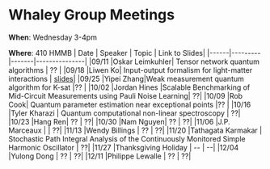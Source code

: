 # Whaley Group Meetings 
**When**: Wednesday 3-4pm

**Where**: 410 HMMB
| Date | Speaker | Topic | Link to Slides|
|------|---------|-------|---------------|
|09/11 |Oskar Leimkuhler| Tensor network quantum algorithms | ?? |
|09/18 |Liwen Ko| Input-output formalism for light-matter interactions | [slides](SpeakerFiles/liwenSlides09_18_24.pdf)|
|09/25 |Yipei Zhang|Weak measurement quantum algorithm for K-sat |?? |
|10/02 |Jordan Hines |Scalable Benchmarking of Mid-Circuit Measurements using Pauli Noise Learning| ??|
|10/09 |Rob Cook| Quantum parameter estimation near exceptional points |?? |
|10/16 |Tyler Kharazi | Quantum computational non-linear spectroscopy | ??|
|10/23 |Hang Ren| ?? | ??|
|10/30 |Nam Nguyen| ?? | ??|
|11/06 |J.P. Marceaux | | ??|
|11/13 |Wendy Billings | ?? | ??|
|11/20 |Tathagata Karmakar | Stochastic Path Integral Analysis of the Continuously Monitored Simple Harmonic Oscillator | ??|
|11/27 |Thanksgiving Holiday | -- | --|
|12/04 |Yulong Dong | ?? | ??|
|12/11 |Philippe Lewalle | ?? | ??|
